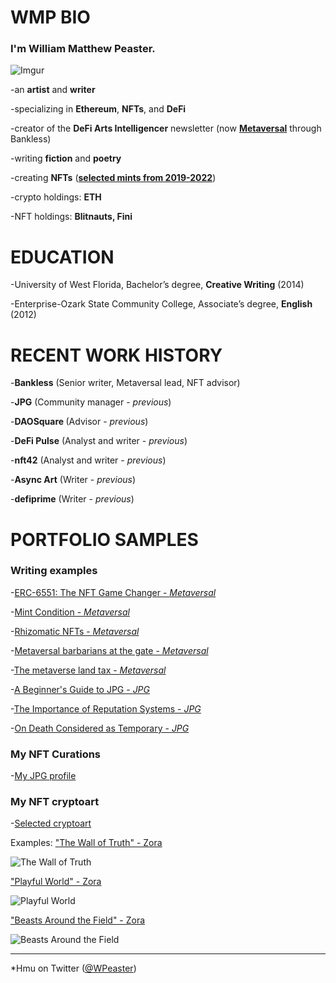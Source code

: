 # <b>WMP BIO</b>

### I'm <b>William Matthew Peaster.</b>

![Imgur](https://i.imgur.com/COmcG3F.jpg)

-an <b>artist</b> and <b>writer</b>

-specializing in <b>Ethereum</b>, <b>NFTs</b>, and <b>DeFi</b>

-creator of the <b>DeFi Arts Intelligencer</b> newsletter (now <b>[Metaversal](https://metaversal.banklesshq.com/)</b> through Bankless)

-writing <b>fiction</b> and <b>poetry</b>

-creating <b>NFTs</b> (<b>[selected mints from 2019-2022](https://jpg.space/WMP/exhibition/Selected%20NFTs%20of%20WMP)</b>)

-crypto holdings: <b>ETH</b>

-NFT holdings: <b>Blitnauts, Fini</b>

# <b>EDUCATION</b> 

-University of West Florida, Bachelor’s degree, <b>Creative Writing</b> (2014)

-Enterprise-Ozark State Community College, Associate’s degree, <b>English</b> (2012)

# <b>RECENT WORK HISTORY</b> 

-<b>Bankless</b> (Senior writer, Metaversal lead, NFT advisor)
  
-<b>JPG</b> (Community manager - *previous*)

-<b>DAOSquare </b> (Advisor - *previous*)

-<b>DeFi Pulse</b> (Analyst and writer - *previous*)

-<b>nft42</b> (Analyst and writer - *previous*)
  
-<b>Async Art</b> (Writer - *previous*)

-<b>defiprime</b> (Writer - *previous*)

# <b>PORTFOLIO SAMPLES</b>

### Writing examples  
  
-[ERC-6551: The NFT Game Changer - *Metaversal*](https://metaversal.banklesshq.com/p/erc-6551)

-[Mint Condition - *Metaversal*](https://metaversal.banklesshq.com/p/nftquality)

-[Rhizomatic NFTs - *Metaversal*](https://metaversal.banklesshq.com/p/rhizomatic-nfts-)

-[Metaversal barbarians at the gate - *Metaversal*](https://metaversal.banklesshq.com/p/metaversal-barbarians-at-the-gate?s=w)
  
-[The metaverse land tax - *Metaversal*](https://metaversal.banklesshq.com/p/the-metaverse-land-tax?s=w)

-[A Beginner's Guide to JPG - *JPG*](https://jpg.mirror.xyz/M3PjGfD5Asp-XLEtI4MxS5yRplrdsfvw609lD2B5sq4)

-[The Importance of Reputation Systems - *JPG*](https://jpg.mirror.xyz/CCmo6842r-G3T8sF8G3X0zGFR1KoenbgNMacTKyWtow)

-[On Death Considered as Temporary - *JPG*](https://jpg.space/WMP/exhibition/On%20Death%20Considered%20as%20Temporary)
  
### My NFT Curations
  
-[My JPG profile](https://jpg.space/WMP)
  
### My NFT cryptoart
  
-[Selected cryptoart](https://jpg.space/William%20M.%20Peaster/exhibition/Selected-NFTs-of-WMP)
  
 Examples: ["The Wall of Truth" - Zora](https://zora.co/wmpeaster/2488)

![The Wall of Truth](https://zora.imgix.net/bafybeidl6zt3ppdryededjkjl4wmcrpr5zdkomrdwe472hhgd7zb73yufu?fit=clip&fm=webp&q=100&w=2160)
  
["Playful World" - Zora](https://zora.co/wmpeaster/3954)
  
![Playful World](https://zora.imgix.net/bafybeickktuw7hlsckmggm4q536wi7qpzkmlebltj3ysvnpzpyzu4k4s4y?fit=clip&fm=webp&q=100&w=2160)

["Beasts Around the Field" - Zora](https://zora.co/wmpeaster/4121)
  
![Beasts Around the Field](https://zora.imgix.net/bafybeibogq6jatt7l2vd36n7jwctm7zhxmvx6gfla5vl3tl357ocmztmoy?fit=clip&fm=webp&q=100&w=2160)

***

*Hmu on Twitter ([@WPeaster](https://twitter.com/WPeaster))
